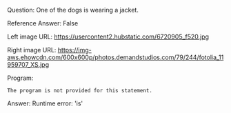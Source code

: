 Question: One of the dogs is wearing a jacket.

Reference Answer: False

Left image URL: https://usercontent2.hubstatic.com/6720905_f520.jpg

Right image URL: https://img-aws.ehowcdn.com/600x600p/photos.demandstudios.com/79/244/fotolia_11959707_XS.jpg

Program:

```
The program is not provided for this statement.
```
Answer: Runtime error: 'is'

